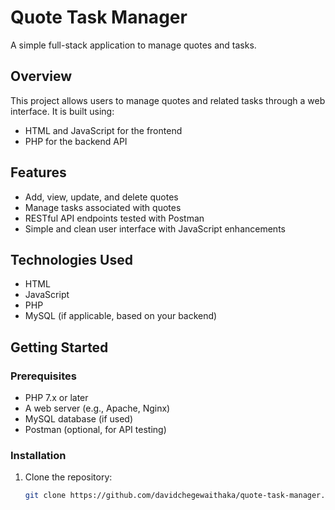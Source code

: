 # Quote Task Manager

A simple full-stack application to manage quotes and tasks.

## Overview

This project allows users to manage quotes and related tasks through a web interface. It is built using:

- HTML and JavaScript for the frontend
- PHP for the backend API

## Features

- Add, view, update, and delete quotes
- Manage tasks associated with quotes
- RESTful API endpoints tested with Postman
- Simple and clean user interface with JavaScript enhancements

## Technologies Used

- HTML
- JavaScript
- PHP
- MySQL (if applicable, based on your backend)

## Getting Started

### Prerequisites

- PHP 7.x or later
- A web server (e.g., Apache, Nginx)
- MySQL database (if used)
- Postman (optional, for API testing)

### Installation

1. Clone the repository:
   ```bash
   git clone https://github.com/davidchegewaithaka/quote-task-manager.git
